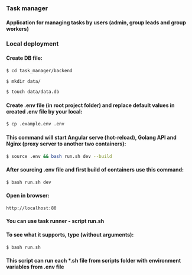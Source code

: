### Task manager
#### Application for managing tasks by users (admin, group leads and group workers)

### Local deployment
#### Create DB file:
```bash
$ cd task_manager/backend

$ mkdir data/

$ touch data/data.db
```
#### Create .env file (in root project folder) and replace default values in created .env file by your local:
```bash
$ cp .example.env .env
```
#### This command will start Angular serve (hot-reload), Golang API and Nginx (proxy server to another two containers):
```bash
$ source .env && bash run.sh dev --build
```
#### After sourcing .env file and first build of containers use this command:
```bash
$ bash run.sh dev
```
#### Open in browser:
```
http://localhost:80
```

#### You can use task runner - script run.sh
#### To see what it supports, type (without arguments):
```bash
$ bash run.sh
```
#### This script can run each *.sh file from scripts folder with environment variables from .env file
